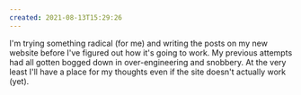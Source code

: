 ```yaml
---
created: 2021-08-13T15:29:26
---
```


I'm trying something radical (for me) and writing the posts on my new website before I've figured out how it's going to work. My previous attempts had all gotten bogged down in over-engineering and snobbery. At the very least I'll have a place for my thoughts even if the site doesn't actually work (yet).
